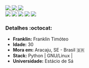 <div>
    <a target='_blank' href="https://twitter.com/_ftimoteo">
        <img src="https://img.shields.io/badge/Twitter-1DA1F2?style=for-the-badge&logo=twitter&logoColor=white">
    </a>
    <a target='_blank' href="https://linkedin.com/in/franklintimoteo">
        <img src="https://img.shields.io/badge/LinkedIn-0077B5?style=for-the-badge&logo=linkedin&logoColor=white">
    </a>
     <a target='_blank' href="https://t.me/franklintimoteo">
        <img src="https://img.shields.io/badge/-Telegram-blue?style=for-the-badge&logo=telegram">
    </a>
  </br>
    <img src="https://img.shields.io/badge/-Python-yellow?style=flat-square&logo=python&logoColor=white">
    <img src="https://img.shields.io/badge/-GNU%2FLinux-red?style=flat-square&logo=gnu">
    <img src="https://img.shields.io/badge/Emacs-%237F5AB6.svg?&style=flat-square&logo=gnu-emacs&logoColor=white">
    <img src="https://img.shields.io/badge/-Debian-a80030?style=flat-square&logo=Debian&logoColor=white">
    <img src="https://img.shields.io/badge/EndeavourOS-1793D1?style=flat-square&logo=arch-linux&logoColor=white">
</div>

### Detalhes :octocat:

* **Franklin:** Franklin Timóteo
* **Idade:** 30
* **Mora em:** Aracaju, SE - Brasil :brazil:
* **Stack:** Python | GNU/Linux |
* **Universidade:** Estácio de Sá
